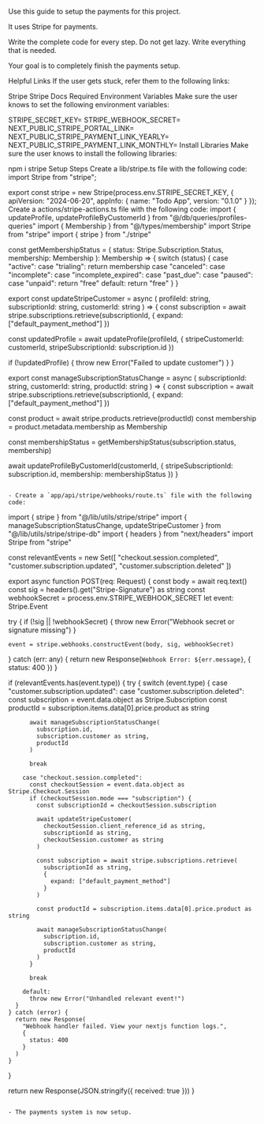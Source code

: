 Use this guide to setup the payments for this project.

It uses Stripe for payments.

Write the complete code for every step. Do not get lazy. Write everything that is needed.

Your goal is to completely finish the payments setup.

Helpful Links
If the user gets stuck, refer them to the following links:

Stripe
Stripe Docs
Required Environment Variables
Make sure the user knows to set the following environment variables:

STRIPE_SECRET_KEY=
STRIPE_WEBHOOK_SECRET=
NEXT_PUBLIC_STRIPE_PORTAL_LINK=
NEXT_PUBLIC_STRIPE_PAYMENT_LINK_YEARLY=
NEXT_PUBLIC_STRIPE_PAYMENT_LINK_MONTHLY=
Install Libraries
Make sure the user knows to install the following libraries:

npm i stripe
Setup Steps
Create a lib/stripe.ts file with the following code:
import Stripe from "stripe";

export const stripe = new Stripe(process.env.STRIPE_SECRET_KEY, {
apiVersion: "2024-06-20",
appInfo: {
name: "Todo App",
version: "0.1.0"
}
});
Create a actions/stripe-actions.ts file with the following code:
import {
updateProfile,
updateProfileByCustomerId
} from "@/db/queries/profiles-queries"
import { Membership } from "@/types/membership"
import Stripe from "stripe"
import { stripe } from "./stripe"

const getMembershipStatus = (
status: Stripe.Subscription.Status,
membership: Membership
): Membership => {
switch (status) {
case "active":
case "trialing":
return membership
case "canceled":
case "incomplete":
case "incomplete_expired":
case "past_due":
case "paused":
case "unpaid":
return "free"
default:
return "free"
}
}

export const updateStripeCustomer = async (
profileId: string,
subscriptionId: string,
customerId: string
) => {
const subscription = await stripe.subscriptions.retrieve(subscriptionId, {
expand: ["default_payment_method"]
})

const updatedProfile = await updateProfile(profileId, {
stripeCustomerId: customerId,
stripeSubscriptionId: subscription.id
})

if (!updatedProfile) {
throw new Error("Failed to update customer")
}
}

export const manageSubscriptionStatusChange = async (
subscriptionId: string,
customerId: string,
productId: string
) => {
const subscription = await stripe.subscriptions.retrieve(subscriptionId, {
expand: ["default_payment_method"]
})

const product = await stripe.products.retrieve(productId)
const membership = product.metadata.membership as Membership

const membershipStatus = getMembershipStatus(subscription.status, membership)

await updateProfileByCustomerId(customerId, {
stripeSubscriptionId: subscription.id,
membership: membershipStatus
})
}

```

- Create a `app/api/stripe/webhooks/route.ts` file with the following code:

```

import { stripe } from "@/lib/utils/stripe/stripe"
import {
manageSubscriptionStatusChange,
updateStripeCustomer
} from "@/lib/utils/stripe/stripe-db"
import { headers } from "next/headers"
import Stripe from "stripe"

const relevantEvents = new Set([
"checkout.session.completed",
"customer.subscription.updated",
"customer.subscription.deleted"
])

export async function POST(req: Request) {
const body = await req.text()
const sig = headers().get("Stripe-Signature") as string
const webhookSecret =
process.env.STRIPE_WEBHOOK_SECRET
let event: Stripe.Event

try {
if (!sig || !webhookSecret) {
throw new Error("Webhook secret or signature missing")
}

    event = stripe.webhooks.constructEvent(body, sig, webhookSecret)

} catch (err: any) {
return new Response(`Webhook Error: ${err.message}`, { status: 400 })
}

if (relevantEvents.has(event.type)) {
try {
switch (event.type) {
case "customer.subscription.updated":
case "customer.subscription.deleted":
const subscription = event.data.object as Stripe.Subscription
const productId = subscription.items.data[0].price.product as string

          await manageSubscriptionStatusChange(
            subscription.id,
            subscription.customer as string,
            productId
          )

          break

        case "checkout.session.completed":
          const checkoutSession = event.data.object as Stripe.Checkout.Session
          if (checkoutSession.mode === "subscription") {
            const subscriptionId = checkoutSession.subscription

            await updateStripeCustomer(
              checkoutSession.client_reference_id as string,
              subscriptionId as string,
              checkoutSession.customer as string
            )

            const subscription = await stripe.subscriptions.retrieve(
              subscriptionId as string,
              {
                expand: ["default_payment_method"]
              }
            )

            const productId = subscription.items.data[0].price.product as string

            await manageSubscriptionStatusChange(
              subscription.id,
              subscription.customer as string,
              productId
            )
          }

          break

        default:
          throw new Error("Unhandled relevant event!")
      }
    } catch (error) {
      return new Response(
        "Webhook handler failed. View your nextjs function logs.",
        {
          status: 400
        }
      )
    }

}

return new Response(JSON.stringify({ received: true }))
}

```

- The payments system is now setup.
```
